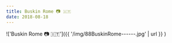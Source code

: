 ```yaml
---
title: Buskin Rome 📷 🇮🇹
date: 2018-08-18
---
```


!['Buskin Rome 📷 🇮🇹']({{ '/img/88BuskinRome------.jpg' | url }} )